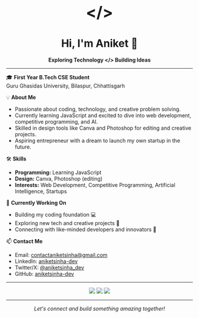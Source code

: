 <p align="center" style="font-size: 42px;">
  <b>&lt;/&gt;</b>
</p>

<h1 align="center">Hi, I'm Aniket 👋</h1>
<p align="center"><b>Exploring Technology &lt;/&gt; Building Ideas </b></p>

---

🎓 **First Year B.Tech CSE Student**  
Guru Ghasidas University, Bilaspur, Chhattisgarh

💡 **About Me**
- Passionate about coding, technology, and creative problem solving.
- Currently learning JavaScript and excited to dive into web development, competitive programming, and AI.
- Skilled in design tools like Canva and Photoshop for editing and creative projects.
- Aspiring entrepreneur with a dream to launch my own startup in the future.

🛠️ **Skills**
- **Programming:** Learning JavaScript
- **Design:** Canva, Photoshop (editing)
- **Interests:** Web Development, Competitive Programming, Artificial Intelligence, Startups

🌱 **Currently Working On**
- Building my coding foundation 💻
- Exploring new tech and creative projects 🎨
- Connecting with like-minded developers and innovators 🤝

📫 **Contact Me**
- Email: [contactaniketsinha@gmail.com](mailto:contactaniketsinha@gmail.com)
- LinkedIn: [aniketsinha-dev](https://www.linkedin.com/in/aniketsinha-dev)
- Twitter/X: [@aniketsinha_dev](https://x.com/aniketsinha_dev)
- GitHub: [aniketsinha-dev](https://github.com/aniketsinha-dev)

---

<p align="center">
  <img src="https://img.shields.io/badge/JavaScript-Learning-yellow?style=for-the-badge">
  <img src="https://img.shields.io/badge/Web%20Dev-Enthusiast-blue?style=for-the-badge">
  <img src="https://img.shields.io/badge/AI-Future%20Ready-green?style=for-the-badge">
</p>

---

<p align="center">
  <i>Let's connect and build something amazing together!</i>
</p>
